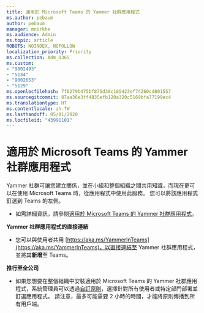 ```yaml
---
title: 適用於 Microsoft Teams 的 Yammer 社群應用程式
ms.author: pebaum
author: pebaum
manager: mnirkhe
ms.audience: Admin
ms.topic: article
ROBOTS: NOINDEX, NOFOLLOW
localization_priority: Priority
ms.collection: Adm_O365
ms.custom:
- "9002493"
- "5134"
- "9002653"
- "5129"
ms.openlocfilehash: 7f0279b475bf875d38c189423ef74260cd801557
ms.sourcegitcommit: 87aa36e3ff4835efb120a320c5169bfa77199ec4
ms.translationtype: HT
ms.contentlocale: zh-TW
ms.lasthandoff: 05/01/2020
ms.locfileid: "43991101"
---
```

# <a name="yammer-communities-app-for-microsoft-teams"></a>適用於 Microsoft Teams 的 Yammer 社群應用程式

Yammer 社群可讓您建立關係，並在小組和整個組織之間共用知識，而現在更可以在使用 Microsoft Teams 時，從應用程式中使用此服務。 您可以將該應用程式釘選到 Teams 的左側。 

- 如需詳細資訊，請參閱[適用於 Microsoft Teams 的 Yammer 社群應用程式](https://go.microsoft.com/fwlink/?linkid=2127757&clcid=0x409)。

**Yammer 社群應用程式的直接連結**

- 您可以與使用者共用 [https://aka.ms/YammerInTeams](https://aka.ms/YammerInTeams)，以直接連結至 Yammer 社群應用程式，並將其**新增**至 Teams。

**推行至全公司**

- 如果您想要在整個組織中安裝適用於 Microsoft Teams 的 Yammer 社群應用程式，系統管理員可以透過[自訂原則](https://docs.microsoft.com/microsoftteams/manage-apps)，選擇針對所有使用者或特定部門部署並釘選應用程式。 請注意，最多可能需要 2 小時的時間，才能將原則傳播到所有用戶端。
